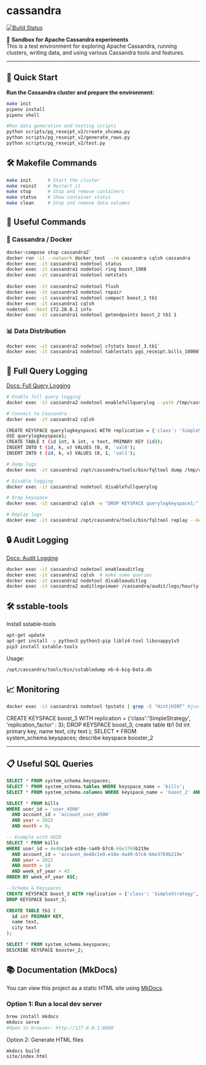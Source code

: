 # cassandra

[![Build Status](https://app.travis-ci.com/boosterKRD/cassandra.svg?branch=test)](https://app.travis-ci.com/boosterKRD/cassandra)

🧪 **Sandbox for Apache Cassandra experiments**  
This is a test environment for exploring Apache Cassandra, running clusters, writing data, and using various Cassandra tools and features.

---

## 🚀 Quick Start

**Run the Cassandra cluster and prepare the environment:**

```bash
make init
pipenv install
pipenv shell

#Run data generation and testing scripts
python scripts/pg_reseipt_v2/create_shcema.py
python scripts/pg_reseipt_v2/generate_rows.py
python scripts/pg_reseipt_v2/test.py
```

## 🛠️ Makefile Commands
```bash
make init      # Start the cluster
make reinit    # Restart it
make stop      # Stop and remove containers
make status    # Show container status
make clean     # Stop and remove data volumes
```


## 🧰 Useful Commands
### 🧪 Cassandra / Docker

```bash
docker-compose stop cassandra2`  
docker run -it --network docker_test --rm cassandra cqlsh cassandra
docker exec -it cassandra1 nodetool status
docker exec -it cassandra1 nodetool ring boost_1988
docker exec -it cassandra1 nodetool netstats
  
docker exec -it cassandra2 nodetool flush
docker exec -it cassandra3 nodetool repair
docker exec -it cassandra1 nodetool compact boost_1 tb1
docker exec -it cassandra1 cqlsh
nodetool --host 172.28.0.2 info
docker exec -it cassandra1 nodetool getendpoints boost_2 tb1 1
```

### 📊 Data Distribution

```bash
docker exec -it cassandra2 nodetool cfstats boost_3.tb1`
docker exec -it cassandra1 nodetool tablestats pgs_receipt.bills_10000`
```

## 🧾 Full Query Logging

[Docs: Full Query Logging](https://cassandra.apache.org/doc/latest/cassandra/operating/fqllogging.html)

```bash
# Enable full query logging
docker exec -it cassandra2 nodetool enablefullquerylog --path /tmp/cassandrafullquerylog

# Connect to Cassandra
docker exec -it cassandra2 cqlsh

CREATE KEYSPACE querylogkeyspace1 WITH replication = {'class': 'SimpleStrategy', 'replication_factor': 1};
USE querylogkeyspace1;
CREATE TABLE t (id int, k int, v text, PRIMARY KEY (id));
INSERT INTO t (id, k, v) VALUES (0, 0, 'val0');
INSERT INTO t (id, k, v) VALUES (0, 1, 'val1');

# Dump logs
docker exec -it cassandra2 /opt/cassandra/tools/bin/fqltool dump /tmp/cassandrafullquerylog

# Disable logging
docker exec -it cassandra2 nodetool disablefullquerylog

# Drop keyspace
docker exec -it cassandra2 cqlsh -e "DROP KEYSPACE querylogkeyspace1;"

# Replay logs
docker exec -it cassandra2 /opt/cassandra/tools/bin/fqltool replay --keyspace querylogkeyspace --results /cassandra/fql/logs/results/replay --store-queries /cassandra/fql/logs/queries/replay --target 172.28.0.3 /tmp/cassandrafullquerylog
```

## 🔒 Audit Logging
[Docs: Audit Logging](https://cassandra.apache.org/doc/latest/cassandra/operating/auditlogging.html)

```bash
docker exec -it cassandra2 nodetool enableauditlog
docker exec -it cassandra2 cqlsh  # make some queries
docker exec -it cassandra2 nodetool disableauditlog
docker exec -it cassandra2 auditlogviewer /cassandra/audit/logs/hourly
```

## 🛠️ sstable-tools
Install sstable-tools

```bash
apt-get update
apt-get install -y python3 python3-pip liblz4-tool libsnappy1v5
pip3 install sstable-tools
```
Usage:
```bash
/opt/cassandra/tools/bin/sstabledump nb-6-big-Data.db
```

## 📈 Monitoring
```bash
docker exec -it cassandra1 nodetool tpstats | grep -E "Hint|HINT" #just an example
```

CREATE KEYSPACE boost_3 WITH replication = {'class':'SimpleStrategy', 'replication_factor' : 3};
DROP KEYSPACE boost_3;
create table tb1 (Id int primary key, name text,  city text ); 
SELECT * FROM system_schema.keyspaces;
describe keyspace booster_2

-----

## 📋 Useful SQL Queries
```sql
SELECT * FROM system_schema.keyspaces;
SELECT * FROM system_schema.tables WHERE keyspace_name = 'bills';
SELECT * FROM system_schema.columns WHERE keyspace_name = 'boost_2' AND table_name = 'tb1';

SELECT * FROM bills
WHERE user_id = 'user_4500'
  AND account_id = 'account_user_4500'
  AND year = 2023
  AND month = 9;

-- Example with UUID
SELECT * FROM bills
WHERE user_id = 4e48c1e9-e18e-4a49-b7c6-66e3769b219e
  AND account_id = 'account_4e48c1e9-e18e-4a49-b7c6-66e3769b219e'
  AND year = 2022
  AND month = 10
  AND week_of_year > 43
ORDER BY week_of_year ASC;

--Schema & Keyspaces
CREATE KEYSPACE boost_3 WITH replication = {'class': 'SimpleStrategy', 'replication_factor': 3};
DROP KEYSPACE boost_3;

CREATE TABLE tb1 (
  id int PRIMARY KEY,
  name text,
  city text
);

SELECT * FROM system_schema.keyspaces;
DESCRIBE KEYSPACE booster_2;
```


## 📚 Documentation (MkDocs)

You can view this project as a static HTML site using [MkDocs](https://www.mkdocs.org/).

### Option 1: Run a local dev server

```bash
brew install mkdocs
mkdocs serve
#Open in browser: http://127.0.0.1:8000
```

Option 2: Generate HTML files
```bash
mkdocs build
site/index.html
```